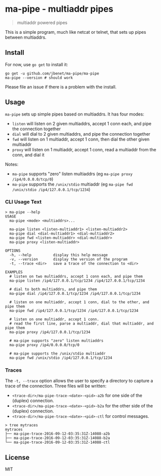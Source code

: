 # ma-pipe - multiaddr pipes

> multiaddr powered pipes

This is a simple program, much like netcat or telnet, that sets up pipes between multiaddrs.

## Install

For now, use `go get` to install it:

```
go get -u github.com/jbenet/ma-pipe/ma-pipe
ma-pipe --version # should work
```

Please file an issue if there is a problem with the install.

## Usage

`ma-pipe` sets up simple pipes based on multiaddrs. It has four modes:

- `listen` will listen on 2 given multiaddrs, accept 1 conn each, and pipe the connection together
- `dial` will dial to 2 given multiaddrs, and pipe the connection together
- `fwd` will listen on 1 multiaddr, accept 1 conn, then dial the other given multiaddr
- `proxy` will listen on 1 multiaddr, accept 1 conn, read a multiaddr from the conn, and dial it

Notes:

- `ma-pipe` supports "zero" listen multiaddrs (eg `ma-pipe proxy /ip4/0.0.0.0/tcp/0`)
- `ma-pipe` supports the `/unix/stdio` multiaddr (eg `ma-pipe fwd /unix/stdio /ip4/127.0.0.1/tcp/1234`)

### CLI Usage Text

```
> ma-pipe --help
USAGE
  ma-pipe <mode> <multiaddrs>...

  ma-pipe listen <listen-multiaddr1> <listen-multiaddr2>
  ma-pipe dial <dial-multiaddr1> <dial-multiaddr2>
  ma-pipe fwd <listen-multiaddr> <dial-multiaddr>
  ma-pipe proxy <listen-multiaddr>

OPTIONS
  -h, --help          display this help message
  -v, --version       display the version of the program
  -t, --trace <dir>   save a trace of the connection to <dir>

EXAMPLES
  # listen on two multiaddrs, accept 1 conn each, and pipe them
  ma-pipe listen /ip4/127.0.0.1/tcp/1234 /ip4/127.0.0.1/tcp/1234

  # dial to both multiaddrs, and pipe them
  ma-pipe dial /ip4/127.0.0.1/tcp/1234 /ip4/127.0.0.1/tcp/1234

  # listen on one multiaddr, accept 1 conn, dial to the other, and pipe them
  ma-pipe fwd /ip4/127.0.0.1/tcp/1234 /ip4/127.0.0.1/tcp/1234

  # listen on one multiaddr, accept 1 conn.
  # read the first line, parse a multiaddr, dial that multiaddr, and pipe them
  ma-pipe proxy /ip4/127.0.0.1/tcp/1234

  # ma-pipe supports "zero" listen multiaddrs
  ma-pipe proxy /ip4/0.0.0.0/tcp/0

  # ma-pipe supports the /unix/stdio multiaddr
  ma-pipe fwd /unix/stdio /ip4/127.0.0.1/tcp/1234
```

### Traces

The `-t, --trace` option allows the user to specify a directory to capture a trace of the connection. Three files will be written:

- `<trace-dir>/ma-pipe-trace-<date>-<pid>-a2b` for one side of the (duplex) connection.
- `<trace-dir>/ma-pipe-trace-<date>-<pid>-b2a` for the other side of the (duplex) connection.
- `<trace-dir>/ma-pipe-trace-<date>-<pid>-ctl` for control messages.

```
> tree mytraces
mytraces
├── ma-pipe-trace-2016-09-12-03:35:31Z-14088-a2b
├── ma-pipe-trace-2016-09-12-03:35:31Z-14088-b2a
└── ma-pipe-trace-2016-09-12-03:35:31Z-14088-ctl
```

## License

MIT
